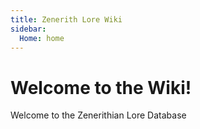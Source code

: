 ```yaml
---
title: Zenerith Lore Wiki
sidebar:
  Home: home
---
```


# Welcome to the Wiki!

Welcome to the Zenerithian Lore Database
